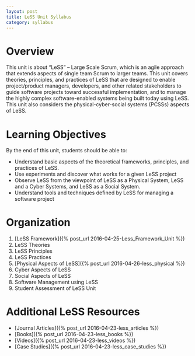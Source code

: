 ```yaml
---
layout: post
title: LeSS Unit Syllabus
category: syllabus
---
```



# Overview

This unit is about “LeSS” – Large Scale Scrum, which is an agile approach that extends aspects of single team Scrum to larger teams.  This unit covers theories, principles, and practices of LeSS that are designed to enable project/product managers, developers, and other related stakeholders to guide software projects toward successful implementation, and to manage the highly complex software-enabled systems being built today using LeSS. This unit also considers the physical-cyber-social systems (PCSSs) aspects of LeSS.

# Learning Objectives

By the end of this unit, students should be able to:

 - Understand basic aspects of the theoretical frameworks, principles, and practices of LeSS.
 - Use experiments and discover what works for a given LeSS project
 - Observe LeSS from the viewpoint of LeSS as a Physical System, LeSS and a Cyber Systems, and LeSS as a Social System. 
 - Understand tools and techniques defined by LeSS for managing a software project

# Organization

 1. [LeSS Framework]({% post_url 2016-04-25-Less_Framework_Unit %}) 
 2. LeSS Theories
 3. LeSS Principles
 4. LeSS Practices
 5. [Physical Aspects of LeSS]({% post_url 2016-04-26-less_physical %}) 
 6. Cyber Aspects of LeSS 
 7. Social Aspects of LeSS
 8. Software Management using LeSS
 9. Student Assessment of LeSS Unit

# Additional LeSS Resources

- [Journal Articles]({% post_url 2016-04-23-less_articles %}) 
- [Books]({% post_url 2016-04-23-less_books %}) 
- [Videos]({% post_url 2016-04-23-less_videos %}) 
- [Case Studies]({% post_url 2016-04-23-less_case_studies %}) 

